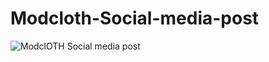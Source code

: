 # Modcloth-Social-media-post
![ModclOTH Social media post](https://github.com/AqsaSafdar181/Modcloth-Social-media-post/assets/174321854/1fc6d59f-b003-4445-85f0-faa3385237b3)
